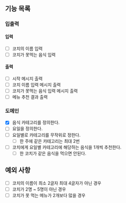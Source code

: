 ## 기능 목록
### 입출력
#### 입력
- [ ] 코치의 이름 입력
- [ ] 코치가 못먹는 음식 입력
#### 출력
- [ ] 시작 메시지 출력
- [ ] 코치 이름 입력 메시지 출력
- [ ] 코치가 못먹는 음식 입력 메시지 출력
- [ ] 메뉴 추천 결과 출력
### 도메인
- [x] 음식 카테고리를 정의한다.
- [ ] 요일을 정의한다.
- [ ] 요일별로 카테고리를 무작위로 정한다.
  - [ ] 한 주에 같은 카테고리는 최대 2번
- [ ] 코치에게 요일별 카테고리에 해당하는 음식을 1개씩 추천한다.
  - [ ] 한 코치가 같은 음식을 먹으면 안된다.
## 예외 사항
- [ ] 코치의 이름이 최소 2글자 최대 4글자가 아닌 경우
- [ ] 코치가 2명 ~ 5명이 아닌 경우
- [ ] 코치가 못 먹는 메뉴가 2개보다 많을 경우